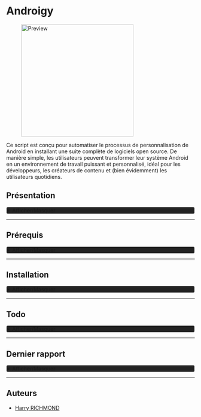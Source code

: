 # Androigy

<figure>
  <img src="./DATA/preview.gif" alt="Preview" style="height:300px;">
  <figcaption></figcaption>
</figure>

Ce script est conçu pour automatiser le processus de personnalisation de Android en installant une suite complète de logiciels open source. De manière simple, les utilisateurs peuvent transformer leur système Android en un environnement de travail puissant et personnalisé, idéal pour les développeurs, les créateurs de contenu et (bien évidemment) les utilisateurs quotidiens.

## Présentation

<details style="background-color: #222222; border: 1px solid #ccc; border-radius: 4px;">
<summary>Afficher/Masquer</summary>

### Fonctionnalités

- **Installation Automatique** : Déployez votre environnement personnalisé sans intervention manuelle.
- **Suite Complète** : Le script inclut des logiciels pour le développement, la bureautique, le multimédia, et plus encore.
- **Open Source** : Tous les logiciels installés sont open source, garantissant transparence et respect de la vie privée.
- **Thème Préconfiguré** : Profitez d'un thème sobre et fonctionnel, conçu pour une expérience utilisateur optimale.

### Liste de logiciels

Une liste non exhaustive des logiciels inclus dans ce script :

- **Bureautique**: LibreOffice
- **Multimédia**: Kodi
- **Internet**: Vivaldi
- ...et beaucoup d'autres !

### Contributions

Les contributions sont les bienvenues ! Si vous avez des suggestions ou des améliorations, n'hésitez pas à soumettre une pull request ou à ouvrir une issue.

### License

Distribué sous la licence GPLv3. Voir `LICENSE` pour plus d'informations.

</details>

---

## Prérequis

<details style="background-color: #222222; border: 1px solid #ccc; border-radius: 4px;">
<summary>Afficher/Masquer</summary>

Il est recommandé d'utiliser Lineage mais tout version d'android A11+ Arm64 devrait fonctionner.
Voici les prérequis pour pouvoir installer Androigy.

- Avoir installé les outils adb sur votre ordinateur
- Avoir activé les options développeur sur votre appareil android
- Avoir activé le debug usb dans les options dévellopeur de votre appareil android
- Avoir son smartphone connecté à l'ordinateur en USB
- Bloquer Google Protect dans les options du play store

### Téléchargement

Depuis le terminal, on télécharge [la dernière release](https://github.com/RogerBytes/Androigy/releases/latest), la décompresse et on entre dans le dossier :

```bash
latest_url=$(curl -sL -w '%{url_effective}\n' https://github.com/RogerBytes/Androigy/releases/latest -o /dev/null)
download_url="${latest_url/tag\/v/download/v}/Androigy-${latest_url##*/}.tar.gz"
wget $download_url
file=$(find . -name 'Androigy*.tar.gz' -print -quit)
tar -xvf "$file"
folder_name=$(tar -tf "$file" | head -1 | cut -f1 -d"/")
rm $file
cd $folder_name
```

</details>

---

## Installation

<details style="background-color: #222222; border: 1px solid #ccc; border-radius: 4px;">
<summary>Afficher/Masquer</summary>

### Installation scriptée

Dans le terminal, dans le dossier extrait depuis l'archive (l'on y est déjà après avoir fait les prérequis)

```bash
./install.sh
```

### Installations manuelles

#### Grub Csutomizer

#### Derniers réglages

Sinon sur votre bureau 'clic droit' > personnaliser :
décochez "ajustement automatique", puis cliquez en bas sur "Paramètre du bureau"
Décochez le poste de travail et cochez le dossier personnel

Lancez Xpad une première fois depuis le menu.

Clic droit sur l’icône "préférences" dans l'onglet "au démarrage, cochez "Démarrer Xpad automatiquement après l'ouverture de session".

Votre installation est terminée !

</details>

---

## Todo

<details style="background-color: #222222; border: 1px solid #ccc; border-radius: 4px;">
<summary>Afficher/Masquer</summary>

1. Faire la todolist
2. Options de Kodi ecc

</details>

---

## Dernier rapport

<details style="background-color: #222222; border: 1px solid #ccc; border-radius: 4px;">
<summary>Afficher/Masquer</summary>

### Problèmes

Aucun

### Observations

RAS

</details>

---

## Auteurs

- [Harry RICHMOND](https://github.com/RogerBytes)
